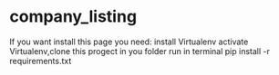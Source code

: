 # company_listing
If you want install this page you need:
install Virtualenv
activate Virtualenv,clone this progect in you folder 
run in terminal pip install -r requirements.txt

